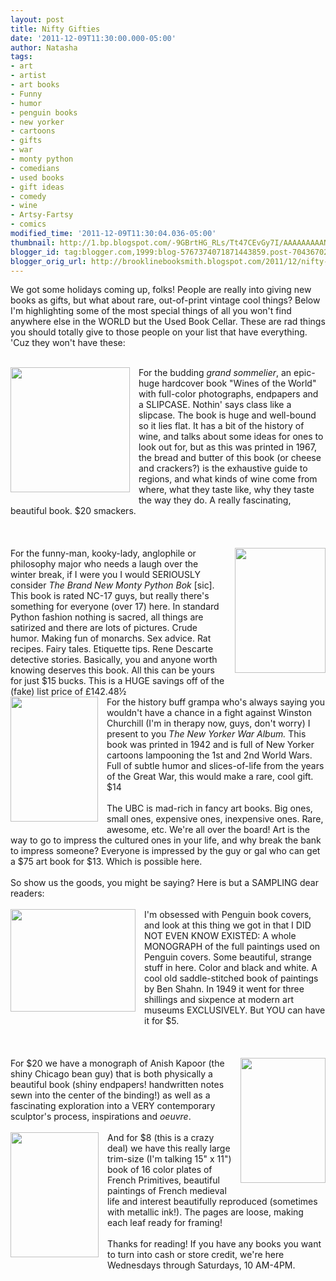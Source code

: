 ```yaml
---
layout: post
title: Nifty Gifties
date: '2011-12-09T11:30:00.000-05:00'
author: Natasha
tags:
- art
- artist
- art books
- Funny
- humor
- penguin books
- new yorker
- cartoons
- gifts
- war
- monty python
- comedians
- used books
- gift ideas
- comedy
- wine
- Artsy-Fartsy
- comics
modified_time: '2011-12-09T11:30:04.036-05:00'
thumbnail: http://1.bp.blogspot.com/-9GBrtHG_RLs/Tt47CEvGy7I/AAAAAAAAANA/0M2780HfQhk/s72-c/wines.jpg
blogger_id: tag:blogger.com,1999:blog-5767374071871443859.post-7043670280224754017
blogger_orig_url: http://brooklinebooksmith.blogspot.com/2011/12/nifty-gifties.html
---
```


We got some holidays coming up, folks! People are really into giving new books as gifts, but what about rare, out-of-print vintage cool things? Below I'm highlighting some of the most special things of all you won't find anywhere else in the WORLD but the Used Book Cellar. These are rad things you should totally give to those people on your list that have everything. 'Cuz they won't have these:<br /><br /><div class="separator" style="clear: both; text-align: center;"><a href="http://1.bp.blogspot.com/-9GBrtHG_RLs/Tt47CEvGy7I/AAAAAAAAANA/0M2780HfQhk/s1600/wines.jpg" imageanchor="1" style="clear: left; float: left; margin-bottom: 1em; margin-right: 1em;"><img border="0" height="200" src="http://1.bp.blogspot.com/-9GBrtHG_RLs/Tt47CEvGy7I/AAAAAAAAANA/0M2780HfQhk/s200/wines.jpg" width="191" /></a></div>For the budding <i>grand sommelier</i>, an epic-huge hardcover book "Wines of the World" with full-color photographs, endpapers and a SLIPCASE. Nothin' says class like a slipcase. The book is huge and well-bound so it lies flat. It has a bit of the history of wine, and talks about some ideas for ones to look out for, but as this was printed in 1967, the bread and butter of this book (or cheese and crackers?) is the exhaustive guide to regions, and what kinds of wine come from where, what they taste like, why they taste the way they do. A really fascinating, beautiful book. $20 smackers.<br /><br /><br /><br /><div class="separator" style="clear: both; text-align: center;"><a href="http://1.bp.blogspot.com/-1hOWv9KlJE4/Tt47Hs_nmXI/AAAAAAAAANI/QqwB1b1IRF8/s1600/python.jpg" imageanchor="1" style="clear: right; float: right; margin-bottom: 1em; margin-left: 1em;"><img border="0" height="200" src="http://1.bp.blogspot.com/-1hOWv9KlJE4/Tt47Hs_nmXI/AAAAAAAAANI/QqwB1b1IRF8/s200/python.jpg" width="145" /></a></div>For the funny-man, kooky-lady, anglophile or philosophy major who needs a laugh over the winter break, if I were you I would SERIOUSLY consider&nbsp;<i>The Brand New Monty Python Bok </i>[sic]. This book is rated NC-17 guys, but really there's something for everyone (over 17) here. In standard Python fashion nothing is sacred, all things are satirized and there are lots of pictures. Crude humor. Making fun of monarchs. Sex advice. Rat recipes. Fairy tales. Etiquette tips. Rene Descarte detective stories. Basically, you and anyone worth knowing deserves this book. All this can be yours for just $15 bucks. This is a HUGE savings off of the (fake) list price of £142.48½<br /><div class="separator" style="clear: both; text-align: center;"><a href="http://1.bp.blogspot.com/-hv2dANrj4Z0/Tt47L3flvtI/AAAAAAAAANQ/Ov8n9ggt6qs/s1600/newyorker.jpg" imageanchor="1" style="clear: left; float: left; margin-bottom: 1em; margin-right: 1em;"><img border="0" height="200" src="http://1.bp.blogspot.com/-hv2dANrj4Z0/Tt47L3flvtI/AAAAAAAAANQ/Ov8n9ggt6qs/s200/newyorker.jpg" width="140" /></a></div>For the history buff grampa who's always saying you wouldn't have a chance in a fight against Winston Churchill (I'm in therapy now, guys, don't worry) I present to you <i>The New Yorker War Album. </i>This book was printed in 1942 and is full of New Yorker cartoons lampooning the 1st and 2nd World Wars. Full of subtle humor and slices-of-life from the years of the Great War, this would make a rare, cool gift. $14<br /><br />The UBC is mad-rich in fancy art books. Big ones, small ones, expensive ones, inexpensive ones. Rare, awesome, etc. We're all over the board! Art is the way to go to impress the cultured ones in your life, and why break the bank to impress someone? Everyone is impressed by the guy or gal who can get a $75 art book for $13. Which is possible here.<br /><br />So show us the goods, you might be saying? Here is but a SAMPLING dear readers:<br /><br /><div class="separator" style="clear: both; text-align: center;"></div><div class="separator" style="clear: both; text-align: center;"><a href="http://2.bp.blogspot.com/-k0mYB-GvFcM/Tt4-d6P1jbI/AAAAAAAAANg/pOijWrBRFX4/s1600/shahn.jpg" imageanchor="1" style="clear: left; float: left; margin-bottom: 1em; margin-right: 1em;"><img border="0" height="164" src="http://2.bp.blogspot.com/-k0mYB-GvFcM/Tt4-d6P1jbI/AAAAAAAAANg/pOijWrBRFX4/s200/shahn.jpg" width="200" /></a></div>I'm obsessed with Penguin book covers, and look at this thing we got in that I DID NOT EVEN KNOW EXISTED: A whole MONOGRAPH of the full paintings used on Penguin covers. Some beautiful, strange stuff in here. Color and black and white. A cool old saddle-stitched&nbsp;book of paintings by Ben Shahn. In 1949 it went for three shillings and sixpence at modern art museums EXCLUSIVELY. But YOU can have it for $5.<br /><br /><br /><br /><div class="separator" style="clear: both; text-align: center;"><a href="http://1.bp.blogspot.com/-x6xaJZIGo-c/Tt5AjA--_9I/AAAAAAAAAOI/S9y8UkFaaBQ/s1600/anish.jpg" imageanchor="1" style="clear: right; float: right; margin-bottom: 1em; margin-left: 1em;"><img border="0" height="200" src="http://1.bp.blogspot.com/-x6xaJZIGo-c/Tt5AjA--_9I/AAAAAAAAAOI/S9y8UkFaaBQ/s200/anish.jpg" width="136" /></a></div>For $20 we have a monograph of Anish Kapoor (the shiny Chicago bean guy) that is both physically a beautiful book (shiny endpapers! handwritten notes sewn into the center of the binding!) as well as a fascinating exploration into a VERY contemporary sculptor's process, inspirations and&nbsp;<i>oeuvre</i>.<br /><br /><a href="http://1.bp.blogspot.com/-XSt39Y20iB4/Tt4_EoMdZ0I/AAAAAAAAAOA/MuVa8IYqUhU/s1600/french.jpg" imageanchor="1" style="clear: left; float: left; margin-bottom: 1em; margin-right: 1em;"><img border="0" height="200" src="http://1.bp.blogspot.com/-XSt39Y20iB4/Tt4_EoMdZ0I/AAAAAAAAAOA/MuVa8IYqUhU/s200/french.jpg" width="141" /></a>And for $8 (this is a crazy deal) we have this really large trim-size (I'm talking 15" x 11") book of 16 color plates of French Primitives, beautiful paintings of French medieval life and interest beautifully reproduced (sometimes with metallic ink!). The pages are loose, making each leaf ready for framing!<br /><br />Thanks for reading! If you have any books you want to turn into cash or store credit, we're here Wednesdays through Saturdays, 10 AM-4PM.<br /><br />